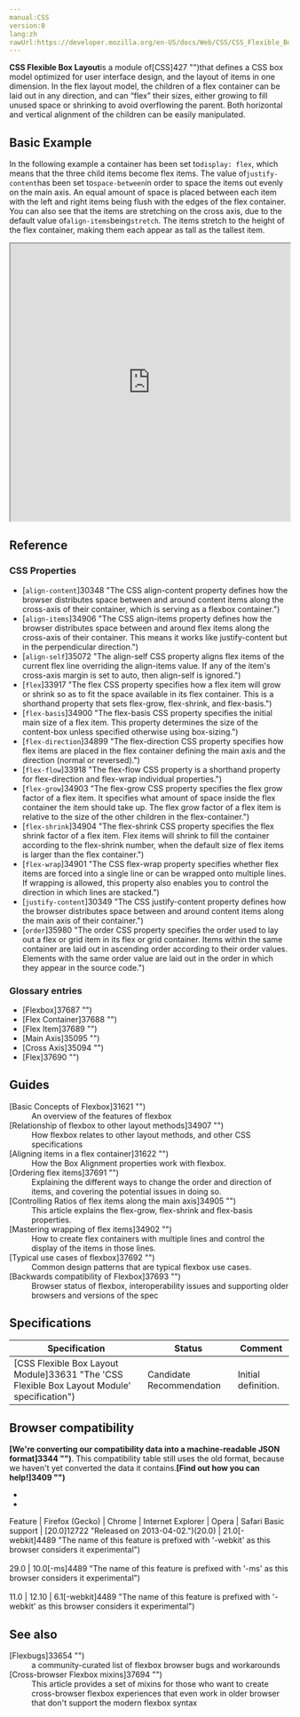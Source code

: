 ```yaml
---
manual:CSS
version:0
lang:zh
rawUrl:https://developer.mozilla.org/en-US/docs/Web/CSS/CSS_Flexible_Box_Layout
---
```






**CSS Flexible Box Layout**is a module of[CSS]427 "")that defines a CSS box model optimized for user interface design, and the layout of items in one dimension. In the flex layout model, the children of a flex container can be laid out in any direction, and can “flex” their sizes, either growing to fill unused space or shrinking to avoid overflowing the parent. Both horizontal and vertical alignment of the children can be easily manipulated.


## Basic Example<a name="Basic_Example"></a>


In the following example a container has been set to`display: flex`, which means that the three child items become flex items. The value of`justify-content`has been set to`space-between`in order to space the items out evenly on the main axis. An equal amount of space is placed between each item with the left and right items being flush with the edges of the flex container. You can also see that the items are stretching on the cross axis, due to the default value of`align-items`being`stretch`. The items stretch to the height of the flex container, making them each appear as tall as the tallest item.



<iframe src='https://mdn.github.io/css-examples/flexbox/basics/simple-example.html' width='100%' height='500'></iframe>


## Reference<a name="Reference"></a>

### CSS Properties<a name="CSS_Properties"></a>

* [`align-content`]30348 "The CSS align-content property defines how the browser distributes space between and around content items along the cross-axis of their container, which is serving as a flexbox container.")
* [`align-items`]34906 "The CSS align-items property defines how the browser distributes space between and around flex items along the cross-axis of their container. This means it works like justify-content but in the perpendicular direction.")
* [`align-self`]35072 "The align-self CSS property aligns flex items of the current flex line overriding the align-items value. If any of the item's cross-axis margin is set to auto, then align-self is ignored.")
* [`flex`]33917 "The flex CSS property specifies how a flex item will grow or shrink so as to fit the space available in its flex container. This is a shorthand property that sets flex-grow, flex-shrink, and flex-basis.")
* [`flex-basis`]34900 "The flex-basis CSS property specifies the initial main size of a flex item. This property determines the size of the content-box unless specified otherwise using box-sizing.")
* [`flex-direction`]34899 "The flex-direction CSS property specifies how flex items are placed in the flex container defining the main axis and the direction (normal or reversed).")
* [`flex-flow`]33918 "The flex-flow CSS property is a shorthand property for flex-direction and flex-wrap individual properties.")
* [`flex-grow`]34903 "The flex-grow CSS property specifies the flex grow factor of a flex item. It specifies what amount of space inside the flex container the item should take up. The flex grow factor of a flex item is relative to the size of the other children in the flex-container.")
* [`flex-shrink`]34904 "The flex-shrink CSS property specifies the flex shrink factor of a flex item. Flex items will shrink to fill the container according to the flex-shrink number, when the default size of flex items is larger than the flex container.")
* [`flex-wrap`]34901 "The CSS flex-wrap property specifies whether flex items are forced into a single line or can be wrapped onto multiple lines. If wrapping is allowed, this property also enables you to control the direction in which lines are stacked.")
* [`justify-content`]30349 "The CSS justify-content property defines how the browser distributes space between and around content items along the main axis of their container.")
* [`order`]35980 "The order CSS property specifies the order used to lay out a flex or grid item in its flex or grid container. Items within the same container are laid out in ascending order according to their order values. Elements with the same order value are laid out in the order in which they appear in the source code.")


### Glossary entries<a name="Glossary_entries"></a>

* [Flexbox]37687 "")
* [Flex Container]37688 "")
* [Flex Item]37689 "")
* [Main Axis]35095 "")
* [Cross Axis]35094 "")
* [Flex]37690 "")


## Guides<a name="Guides"></a>
<dl><dt id=''>[Basic Concepts of Flexbox]31621 "")</dt><dd>An overview of the features of flexbox</dd><dt id=''>[Relationship of flexbox to other layout methods]34907 "")</dt><dd>How flexbox relates to other layout methods, and other CSS specifications</dd><dt id=''>[Aligning items in a flex container]31622 "")</dt><dd>How the Box Alignment properties work with flexbox.</dd><dt id=''>[Ordering flex items]37691 "")</dt><dd>Explaining the different ways to change the order and direction of items, and covering the potential issues in doing so.</dd><dt id=''>[Controlling Ratios of flex items along the main axis]34905 "")</dt><dd>This article explains the flex-grow, flex-shrink and flex-basis properties.</dd><dt id=''>[Mastering wrapping of flex items]34902 "")</dt><dd>How to create flex containers with multiple lines and control the display of the items in those lines.</dd><dt id=''>[Typical use cases of flexbox]37692 "")</dt><dd>Common design patterns that are typical flexbox use cases.</dd><dt id=''>[Backwards compatibility of Flexbox]37693 "")</dt><dd>Browser status of flexbox, interoperability issues and supporting older browsers and versions of the spec</dd></dl>

## Specifications<a name="Specifications"></a>

Specification | Status | Comment 
 ---  |  ---  |  ---  | 
[CSS Flexible Box Layout Module]33631 "The 'CSS Flexible Box Layout Module' specification") | Candidate Recommendation | Initial definition. 


## Browser compatibility<a name="Browser_compatibility"></a>


**[We&#39;re converting our compatibility data into a machine-readable JSON format]3344 "")**. This compatibility table still uses the old format, because we haven&#39;t yet converted the data it contains.**[Find out how you can help!]3409 "")**


* 
* 

Feature | Firefox (Gecko) | Chrome | Internet Explorer | Opera | Safari 
Basic support | [20.0]12722 "Released on 2013-04-02.")(20.0) | 21.0[-webkit]4489 "The name of this feature is prefixed with '-webkit' as this browser considers it experimental")<br></br>29.0 | 10.0[-ms]4489 "The name of this feature is prefixed with '-ms' as this browser considers it experimental")<br></br>11.0 | 12.10 | 6.1[-webkit]4489 "The name of this feature is prefixed with '-webkit' as this browser considers it experimental") 








## See also<a name="See_also"></a>
<dl><dt id=''>[Flexbugs]33654 "")</dt><dd>a community-curated list of flexbox browser bugs and workarounds</dd><dt id=''>[Cross-browser Flexbox mixins]37694 "")</dt><dd>This article provides a set of mixins for those who want to create cross-browser flexbox experiences that even work in older browser that don&#39;t support the modern flexbox syntax</dd></dl>






